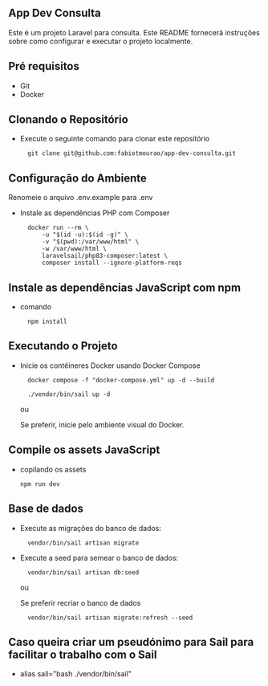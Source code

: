 
## App Dev Consulta

Este é um projeto Laravel para consulta. Este README fornecerá instruções sobre como configurar e executar o projeto localmente.


## Pré requisitos

- Git
- Docker

## Clonando o Repositório

- Execute o seguinte comando para clonar este repositório

        git clone git@github.com:fabiotmourao/app-dev-consulta.git

## Configuração do Ambiente
Renomeie o arquivo .env.example para .env

- Instale as dependências PHP com Composer

        docker run --rm \
            -u "$(id -u):$(id -g)" \
            -v "$(pwd):/var/www/html" \
            -w /var/www/html \
            laravelsail/php83-composer:latest \
            composer install --ignore-platform-reqs

## Instale as dependências JavaScript com npm
- comando

        npm install

## Executando o Projeto

- Inicie os contêineres Docker usando Docker Compose

        docker compose -f "docker-compose.yml" up -d --build

        ./vendor/bin/sail up -d

  ou
  
  Se preferir, inicie pelo ambiente visual do Docker.

## Compile os assets JavaScript

- copilando os assets

      npm run dev

## Base de dados

- Execute as migrações do banco de dados:

        vendor/bin/sail artisan migrate

- Execute a seed para semear o banco de dados:

        vendor/bin/sail artisan db:seed

  ou 
  
  Se preferir recriar o banco de dados

        vendor/bin/sail artisan migrate:refresh --seed

 ## Caso queira criar um pseudónimo para Sail para facilitar o trabalho com o Sail
- alias sail="bash ./vendor/bin/sail"

